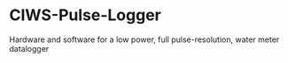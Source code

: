 # CIWS-Pulse-Logger
Hardware and software for a low power, full pulse-resolution, water meter datalogger
